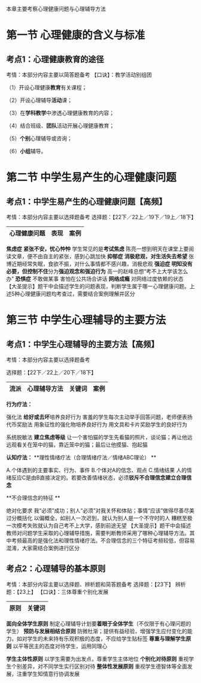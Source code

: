 本章主要考察心理健康问题与心理辅导方法

# 第一节 心理健康的含义与标准

## 考点1：心理健康教育的途径

考情：本部分内容主要以简答题备考
【口诀】：教学活动别组团

（1）开设心理健康**教育**有关课程；

（2）开设心理辅导**活动**课；

（3）在**学科教学**中渗透心理健康教育的内容；

（4）结合班级、**团队**活动开展心理健康教育；

（5）**个别**心理辅导或咨询；

（6）**小组**辅导。

# 第二节 中学生易产生的心理健康问题

## 考点1：中学生易产生的心理健康问题【高频】

考情：本部分内容主要以选择题备考
选择题：【22下／22上／19下／19上／18下】

| 心理健康问题 | 表现 | 案例 |
| ------------ | ---- | ---- |

**焦虑症**	**紧张不安，忧心忡忡**   学生常见的是**考试焦虑**	陈亮一想到明天在课堂上要阅读文章，便不由自主的紧张，感到心跳加快
**抑郁症**	**消极悲观，对生活失去希望**	张博近期经常失眠，食欲不振，对什么事情都不感兴趣，消极悲观
**强迫症**	**明知没有必要，但控制不住**分为**强迫观念和强迫行为**	高一的赵峰总想“考不上大学该怎么办”
**恐惧症**	不敢做某事	害怕在公共场合讲话
**网络成瘾**   对网络过度依赖的状态
【大圣提示】题干中会描述学生的问题表现，判断学生属于哪一心理健康问题。上述5种心理健康问题均考查过，需要结合案例理解并区分

# 第三节 中学生心理辅导的主要方法

## 考点1：中学生心理辅导的主要方法【高频】

考情：本部分内容主要以选择题备考

选择题：【22下／22上／20下／18下】

| 流派 | 心理辅导方法 | 关键词 | 案例 |
| ---- | ------------ | ------ | ---- |

**行为疗法：**

强化法	**给好或去坏**培养良好行为	害羞的学生每次主动举手回答问题，老师便表扬
代币奖励法	用象征性的强化物培养良好行为	用文具和卡片奖励学生的良好行为

系统脱敏法   **建立焦虑等级**	让一个害怕猫的学生先看猫的照片，谈论猫；再让他远远观看关在笼中的猫，靠近笼中的猫；最后让他摸猫、抱起猫

**认知疗法：**
**理性情绪疗法（合理情绪疗法／情绪ABC理论）	**

A.个体遇到的主要事实、行为、事件
B.个体对A的信念、观点
C.情绪结果
人的情绪反应C是由B直接决定的。若要改善情绪状态，必须**驳斥不合理信念建立合理信念**

**不合理信念的特征	**

绝对化要求	我“必须”成功；别人“必须”对我关怀和体贴；事情“应该”做得尽善尽美
过分概括化	以偏概全，如别人一次迟到，就认为别人是一个不守时的人
糟糕至极	一次模考失败就认为自己考不上大学，感到前途无望
【大圣提示】题干中会描述教师对问题学生采取的心理辅导措施，需要判断教师采用了哪种心理辅导方法。其中考频最高的是强化法和理性情绪疗法。不合理信念的三个特征考频较低，但容易混淆，大家需结合案例进行区分

## 考点2：心理辅导的基本原则

考情：本部分内容主要以选择题、辨析题和简答题备考
选择题：【23下】
辨析题：【23上】
【口诀】：三体尊重个别化发展

| 原则 | 关键词 |
| ---- | ------ |

**面向全体学生原则**	制定心理辅导计划要**着眼于全体学生**（不仅限于有心理问题的学生）
**预防与发展相结合原则**	防微杜渐；提供有益经验，增强学生应付变化的能力。如对学生的未来持有乐观积极的态度，不应给学生贴标签
**尊重与理解学生原则**	以平等民主的态度对待学生，运用同理心

**学生主体性原则**	以学生需要为出发点，尊重学生主体地位
**个别化对待原则**	重视学生个别差异，对不同学生实行区别对待
**整体性发展原则**	重视学生德智体等全面发展，注重学生知情意行协调发展
